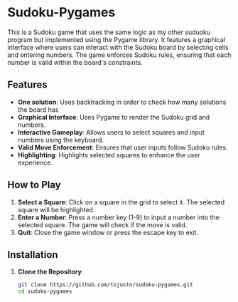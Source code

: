 # Sudoku-Pygames

This is a Sudoku game that uses the same logic as my other suduoku program but implemented using the Pygame library. It features a graphical interface where users can interact with the Sudoku board by selecting cells and entering numbers. The game enforces Sudoku rules, ensuring that each number is valid within the board's constraints.

## Features
- **One solution**: Uses backtracking in order to check how many solutions the board has 
- **Graphical Interface**: Uses Pygame to render the Sudoku grid and numbers.
- **Interactive Gameplay**: Allows users to select squares and input numbers using the keyboard.
- **Valid Move Enforcement**: Ensures that user inputs follow Sudoku rules.
- **Highlighting**: Highlights selected squares to enhance the user experience.

## How to Play

1. **Select a Square**: Click on a square in the grid to select it. The selected square will be highlighted.
2. **Enter a Number**: Press a number key (1-9) to input a number into the selected square. The game will check if the move is valid.
3. **Quit**: Close the game window or press the escape key to exit.

## Installation

1. **Clone the Repository**:
   ```bash
   git clone https://github.com/tojustn/sudoku-pygames.git
   cd sudoku-pygames
